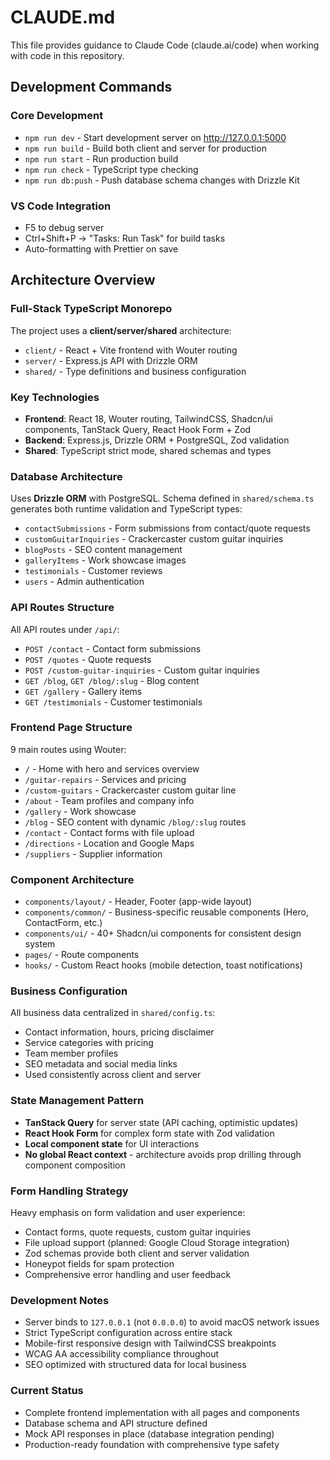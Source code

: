 # CLAUDE.md

This file provides guidance to Claude Code (claude.ai/code) when working with code in this repository.

## Development Commands

### Core Development
- `npm run dev` - Start development server on http://127.0.0.1:5000
- `npm run build` - Build both client and server for production
- `npm run start` - Run production build
- `npm run check` - TypeScript type checking
- `npm run db:push` - Push database schema changes with Drizzle Kit

### VS Code Integration
- F5 to debug server
- Ctrl+Shift+P → "Tasks: Run Task" for build tasks
- Auto-formatting with Prettier on save

## Architecture Overview

### Full-Stack TypeScript Monorepo
The project uses a **client/server/shared** architecture:
- `client/` - React + Vite frontend with Wouter routing
- `server/` - Express.js API with Drizzle ORM
- `shared/` - Type definitions and business configuration

### Key Technologies
- **Frontend**: React 18, Wouter routing, TailwindCSS, Shadcn/ui components, TanStack Query, React Hook Form + Zod
- **Backend**: Express.js, Drizzle ORM + PostgreSQL, Zod validation
- **Shared**: TypeScript strict mode, shared schemas and types

### Database Architecture
Uses **Drizzle ORM** with PostgreSQL. Schema defined in `shared/schema.ts` generates both runtime validation and TypeScript types:
- `contactSubmissions` - Form submissions from contact/quote requests  
- `customGuitarInquiries` - Crackercaster custom guitar inquiries
- `blogPosts` - SEO content management
- `galleryItems` - Work showcase images
- `testimonials` - Customer reviews
- `users` - Admin authentication

### API Routes Structure
All API routes under `/api/`:
- `POST /contact` - Contact form submissions
- `POST /quotes` - Quote requests
- `POST /custom-guitar-inquiries` - Custom guitar inquiries
- `GET /blog`, `GET /blog/:slug` - Blog content
- `GET /gallery` - Gallery items
- `GET /testimonials` - Customer testimonials

### Frontend Page Structure
9 main routes using Wouter:
- `/` - Home with hero and services overview
- `/guitar-repairs` - Services and pricing
- `/custom-guitars` - Crackercaster custom guitar line
- `/about` - Team profiles and company info
- `/gallery` - Work showcase
- `/blog` - SEO content with dynamic `/blog/:slug` routes
- `/contact` - Contact forms with file upload
- `/directions` - Location and Google Maps
- `/suppliers` - Supplier information

### Component Architecture
- `components/layout/` - Header, Footer (app-wide layout)
- `components/common/` - Business-specific reusable components (Hero, ContactForm, etc.)  
- `components/ui/` - 40+ Shadcn/ui components for consistent design system
- `pages/` - Route components
- `hooks/` - Custom React hooks (mobile detection, toast notifications)

### Business Configuration
All business data centralized in `shared/config.ts`:
- Contact information, hours, pricing disclaimer
- Service categories with pricing
- Team member profiles
- SEO metadata and social media links
- Used consistently across client and server

### State Management Pattern
- **TanStack Query** for server state (API caching, optimistic updates)
- **React Hook Form** for complex form state with Zod validation
- **Local component state** for UI interactions
- **No global React context** - architecture avoids prop drilling through component composition

### Form Handling Strategy
Heavy emphasis on form validation and user experience:
- Contact forms, quote requests, custom guitar inquiries
- File upload support (planned: Google Cloud Storage integration)
- Zod schemas provide both client and server validation
- Honeypot fields for spam protection
- Comprehensive error handling and user feedback

### Development Notes
- Server binds to `127.0.0.1` (not `0.0.0.0`) to avoid macOS network issues
- Strict TypeScript configuration across entire stack
- Mobile-first responsive design with TailwindCSS breakpoints
- WCAG AA accessibility compliance throughout
- SEO optimized with structured data for local business

### Current Status
- Complete frontend implementation with all pages and components
- Database schema and API structure defined
- Mock API responses in place (database integration pending)
- Production-ready foundation with comprehensive type safety